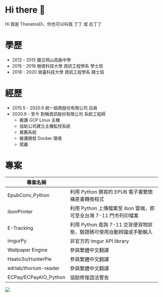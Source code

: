 # Hi there 👋
Hi 我是 ThanatosDi，你也可以叫我 丁丁 或 古丁丁

# 學歷
 - 2012 - 2015 國立岡山高級中學
 - 2015 - 2018 樹德科技大學 資訊工程學系 學士班
 - 2018 - 2020 南臺科技大學 資訊工程學系 碩士班
 
 # 經歷
 - 2015.5 - 2020.9 統一超商股份有限公司 店員
 - 2020.9 - 至今 對稱資訊股份有限公司 系統工程師
   - 維護 GCP Linux 主機
   - 協助公司建立主機監控系統
   - 推薦系統
   - 維護開發 Docker 環境
   - 爬蟲

# 專案
|專案名稱|   |
|---|---|
|EpubConv_Python|利用 Python 撰寫的 EPUB 電子書繁簡橫直書轉換程式|
|ibonPrinter|利用 Python 上傳檔案至 ibon 雲端，即可至全台灣 7-11 門市列印檔案|
|E-Tracking|利用 Python 查詢 7-11 交貨便貨物狀態，驗證碼可使用自動辨識或手動輸入|
|imgurPy|非官方的 Imgur API library|
|Wallpaper Engine|參與繁體中文翻譯|
|Haato3o/HunterPie|參與繁體中文翻譯|
|edrlab/thorium-reader|參與繁體中文翻譯|
|ECPay/ECPayAIO_Python|協助修復語法警告|


 
![](https://github-readme-stats2-blond.vercel.app/api?username=ThanatosDi&show_icons=true&count_private=true)
<!--
**ThanatosDi/ThanatosDi** is a ✨ _special_ ✨ repository because its `README.md` (this file) appears on your GitHub profile.

Here are some ideas to get you started:

- 🔭 I’m currently working on ...
- 🌱 I’m currently learning ...
- 👯 I’m looking to collaborate on ...
- 🤔 I’m looking for help with ...
- 💬 Ask me about ...
- 📫 How to reach me: ...
- 😄 Pronouns: ...
- ⚡ Fun fact: ...
-->
